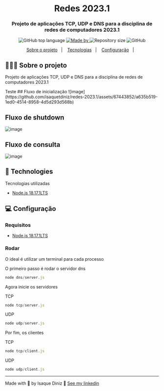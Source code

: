<h1 align="center">
 Redes 2023.1
</h1>
<h3 align="center">
  Projeto de aplicações TCP, UDP e DNS para a disciplina de redes de computadores 2023.1
</h3>

<p align="center">
  <img alt="GitHub top language" src="https://img.shields.io/github/languages/top/isaquetdiniz/redes-2023.1">

  <a href="https://www.linkedin.com/in/isaquediniz/">
    <img alt="Made by" src="https://img.shields.io/badge/made%20by-Isaque%20Diniz-gree">
  </a>

  <img alt="Repository size" src="https://img.shields.io/github/repo-size/isaquetdiniz/redes-2023.1">

  <img alt="GitHub" src="https://img.shields.io/github/license/isaquetdiniz/redes-2023.1">
</p>

<p align="center">
  <a href="#-about-the-project">Sobre o projeto</a>&nbsp;&nbsp;&nbsp;|&nbsp;&nbsp;&nbsp;
  <a href="#-technologies">Tecnologias</a>&nbsp;&nbsp;&nbsp;|&nbsp;&nbsp;&nbsp;
  <a href="#-getting-started">Configuração</a>&nbsp;&nbsp;&nbsp;|&nbsp;&nbsp;&nbsp;
</p>

## 👨🏻‍💻 Sobre o projeto

<p>
  Projeto de aplicações TCP, UDP e DNS para a disciplina de redes de computadores 2023.1
</p>

<p>
  Teste
  ## Fluxo de inicialização
![image](https://github.com/isaquetdiniz/redes-2023.1/assets/67443852/a635b519-1ed0-4514-8958-4d5d293d568b)

## Fluxo de shutdown
![image](https://github.com/isaquetdiniz/redes-2023.1/assets/67443852/2a9fb053-146a-4af9-b710-6f5a5b4c7ce6)

## Fluxo de consulta
![image](https://github.com/isaquetdiniz/redes-2023.1/assets/67443852/8141d15b-0f11-45ac-b106-1e3cbb33abeb)
</p>

## 🚀 Technologies

Tecnologias utilizadas

- [Node.js 18.17.1LTS](https://nodejs.org/en)

## 💻 Configuração

### Requisitos

- [Node.js 18.17.1LTS](https://nodejs.org/en)

### Rodar
O ideal é utilizar um terminal para cada processo

O primeiro passo é rodar o servidor dns

```js
node dns/server.js
```

Agora inicie os servidores

TCP
```js
node tcp/server.js
```

UDP
```js
node udp/server.js
```

Por fim, os clientes

TCP
```js
node tcp/client.js
```

UDP
```js
node udp/client.js
```
---

Made with 💜 by Isaque Diniz 👋 [See my linkedin](https://www.linkedin.com/in/isaquetdiniz/)
